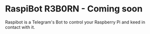 # RaspiBot R3B0RN - Coming soon
Raspibot is a Telegram's Bot to control your Raspberry Pi and keed in contact with it.
